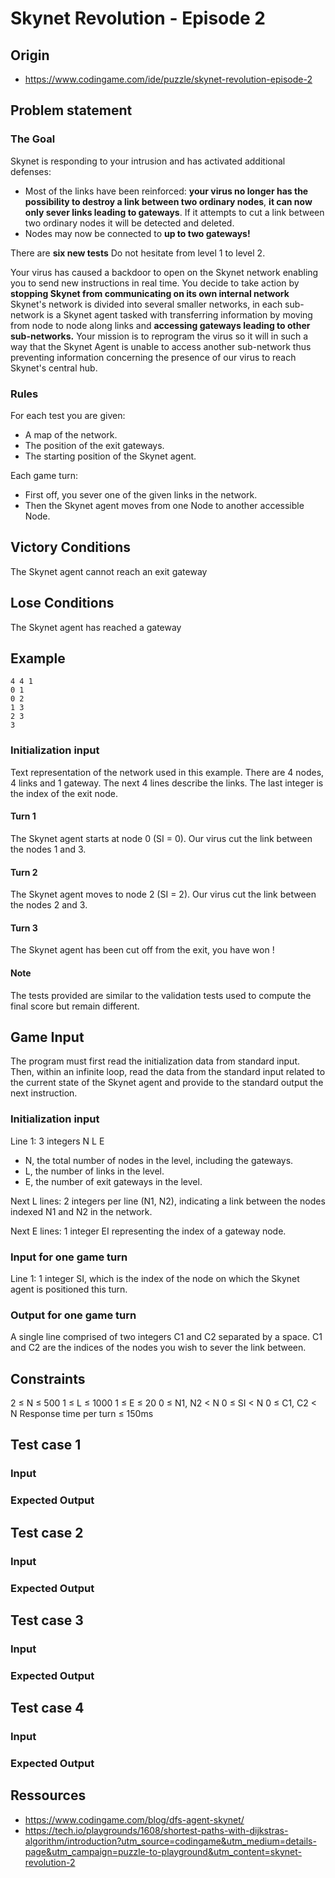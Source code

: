 # Skynet Revolution - Episode 2

## Origin

*  https://www.codingame.com/ide/puzzle/skynet-revolution-episode-2 

## Problem statement

### The Goal

Skynet is responding to your intrusion and has activated additional defenses:

- Most of the links have been reinforced: **your virus no longer has the possibility to destroy a link between two ordinary nodes**, **it can now only sever links leading to gateways**. If it attempts to cut a link between two ordinary nodes it will be detected and deleted.
- Nodes may now be connected to **up to two gateways!**

There are **six new tests**
Do not hesitate from level 1 to level 2.

Your virus has caused a backdoor to open on the Skynet network enabling you to send new instructions in real time.
You decide to take action by  **stopping Skynet from communicating on its own internal network**
Skynet's network is divided into several smaller networks, in each sub-network is a Skynet agent tasked with transferring information by moving from node to node along links and  **accessing gateways leading to other sub-networks.** 
Your mission is to reprogram the virus so it will in such a way that the Skynet Agent is unable to access another sub-network thus preventing information concerning the presence of our virus to reach Skynet's central hub.

### Rules

For each test you are given:

- A map of the network.
- The position of the exit gateways.
- The starting position of the Skynet agent.


Each game turn:

- First off, you sever one of the given links in the network.
- Then the Skynet agent moves from one Node to another accessible Node.

##  Victory Conditions

The Skynet agent cannot reach an exit gateway

## Lose Conditions

The Skynet agent has reached a gateway

## Example

```
4 4 1
0 1
0 2
1 3
2 3
3
```

### Initialization input

Text representation of the network used in this example. There are 4 nodes, 4 links and 1 gateway. The next 4 lines describe the links. The last integer is the index of the exit node. 

#### Turn 1

The Skynet agent starts at node 0 (SI = 0). Our virus cut the link between the nodes 1 and 3. 

#### Turn 2

The Skynet agent moves to node 2 (SI = 2). Our virus cut the link between the nodes 2 and 3. 

#### Turn 3

The Skynet agent has been cut off from the exit, you have won ! 

#### Note

The tests provided are similar to the validation tests used to compute the final score but remain different. 

## Game Input

The program must first read the initialization data from standard input. Then, within an infinite loop, read the data from the standard input related to the current state of the Skynet agent and provide to the standard output the next instruction.

###  Initialization input

Line 1: 3 integers N L E
- N, the total number of nodes in the level, including the gateways.
- L, the number of links in the level.
- E, the number of exit gateways in the level.

Next L lines: 2 integers per line (N1, N2), indicating a link between the nodes indexed N1 and N2 in the network.

Next E lines: 1 integer EI representing the index of a gateway node.

### Input for one game turn

Line 1: 1 integer SI, which is the index of the node on which the Skynet agent is positioned this turn.

### Output for one game turn

A single line comprised of two integers C1 and C2 separated by a space. C1 and C2 are the indices of the nodes you wish to sever the link between.

## Constraints

2 ≤ N ≤ 500
1 ≤ L ≤ 1000
1 ≤ E ≤ 20
0 ≤ N1, N2 < N
0 ≤ SI < N
0 ≤ C1, C2 < N
Response time per turn ≤ 150ms

## Test case 1

### Input


### Expected Output


## Test case 2

### Input


### Expected Output


## Test case 3

### Input


### Expected Output


## Test case 4

### Input


### Expected Output

## Ressources

* https://www.codingame.com/blog/dfs-agent-skynet/ 
* https://tech.io/playgrounds/1608/shortest-paths-with-dijkstras-algorithm/introduction?utm_source=codingame&utm_medium=details-page&utm_campaign=puzzle-to-playground&utm_content=skynet-revolution-2 